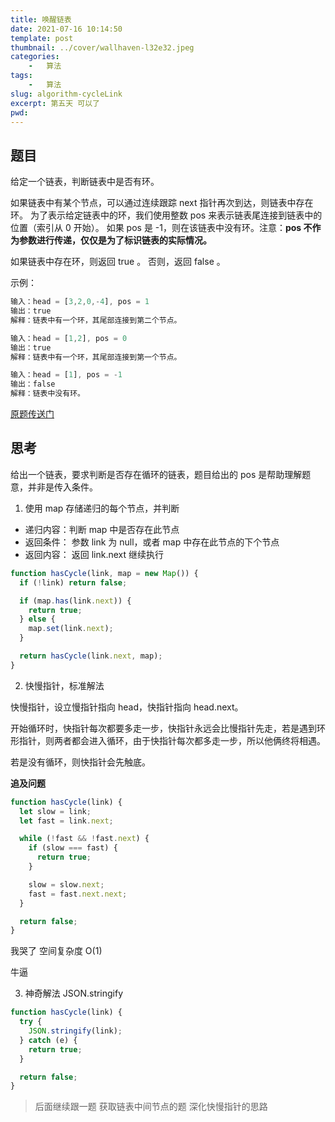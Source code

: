 ```yaml
---
title: 唤醒链表
date: 2021-07-16 10:14:50
template: post
thumbnail: ../cover/wallhaven-l32e32.jpeg
categories:
	-	算法
tags: 
	-	算法
slug: algorithm-cycleLink
excerpt: 第五天 可以了
pwd: 
---
```


## 题目

给定一个链表，判断链表中是否有环。

如果链表中有某个节点，可以通过连续跟踪 next 指针再次到达，则链表中存在环。 为了表示给定链表中的环，我们使用整数 pos 来表示链表尾连接到链表中的位置（索引从 0 开始）。 如果 pos 是 -1，则在该链表中没有环。注意：**pos 不作为参数进行传递，仅仅是为了标识链表的实际情况。**

如果链表中存在环，则返回 true 。 否则，返回 false 。

示例：

```js
输入：head = [3,2,0,-4], pos = 1
输出：true
解释：链表中有一个环，其尾部连接到第二个节点。
```

```js
输入：head = [1,2], pos = 0
输出：true
解释：链表中有一个环，其尾部连接到第一个节点。
```

```js
输入：head = [1], pos = -1
输出：false
解释：链表中没有环。
```

[原题传送门](https://leetcode-cn.com/problems/linked-list-cycle/submissions/)

## 思考

给出一个链表，要求判断是否存在循环的链表，题目给出的 pos 是帮助理解题意，并非是传入条件。

1. 使用 map 存储递归的每个节点，并判断

- 递归内容：判断 map 中是否存在此节点
- 返回条件： 参数 link 为 null，或者 map 中存在此节点的下个节点
- 返回内容： 返回 link.next 继续执行

```js
function hasCycle(link, map = new Map()) {
  if (!link) return false;

  if (map.has(link.next)) {
    return true;
  } else {
    map.set(link.next);
  }

  return hasCycle(link.next, map);
}
```

2. 快慢指针，标准解法

快慢指针，设立慢指针指向 head，快指针指向 head.next。

开始循环时，快指针每次都要多走一步，快指针永远会比慢指针先走，若是遇到环形指针，则两者都会进入循环，由于快指针每次都多走一步，所以他俩终将相遇。

若是没有循环，则快指针会先触底。

**追及问题**

```js
function hasCycle(link) {
  let slow = link;
  let fast = link.next;

  while (!fast && !fast.next) {
    if (slow === fast) {
      return true;
    }

    slow = slow.next;
    fast = fast.next.next;
  }

  return false;
}
```

我哭了 空间复杂度 O(1)

牛逼

3. 神奇解法 JSON.stringify

```js
function hasCycle(link) {
  try {
    JSON.stringify(link);
  } catch (e) {
    return true;
  }

  return false;
}
```

> 后面继续跟一题 获取链表中间节点的题 深化快慢指针的思路
